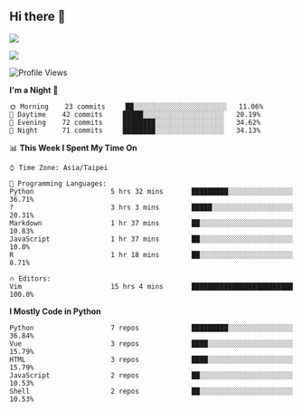 ## Hi there 👋

![](https://github-readme-stats.vercel.app/api?username=CSY54&theme=nord&show_icons=true)

![](https://github-readme-stats.vercel.app/api/top-langs/?username=CSY54&theme=nord&layout=compact&card_width=445)

<!--START_SECTION:waka-->
![Profile Views](http://img.shields.io/badge/Profile%20Views-13-blue)

**I'm a Night 🦉** 

```text
🌞 Morning    23 commits     ██░░░░░░░░░░░░░░░░░░░░░░░   11.06% 
🌆 Daytime    42 commits     █████░░░░░░░░░░░░░░░░░░░░   20.19% 
🌃 Evening    72 commits     ████████░░░░░░░░░░░░░░░░░   34.62% 
🌙 Night      71 commits     ████████░░░░░░░░░░░░░░░░░   34.13%

```


📊 **This Week I Spent My Time On** 

```text
⌚︎ Time Zone: Asia/Taipei

💬 Programming Languages: 
Python                   5 hrs 32 mins       █████████░░░░░░░░░░░░░░░░   36.71% 
?                        3 hrs 3 mins        █████░░░░░░░░░░░░░░░░░░░░   20.31% 
Markdown                 1 hr 37 mins        ██░░░░░░░░░░░░░░░░░░░░░░░   10.83% 
JavaScript               1 hr 37 mins        ██░░░░░░░░░░░░░░░░░░░░░░░   10.8% 
R                        1 hr 18 mins        ██░░░░░░░░░░░░░░░░░░░░░░░   8.71%

🔥 Editors: 
Vim                      15 hrs 4 mins       █████████████████████████   100.0%

```

**I Mostly Code in Python** 

```text
Python                   7 repos             █████████░░░░░░░░░░░░░░░░   36.84% 
Vue                      3 repos             ████░░░░░░░░░░░░░░░░░░░░░   15.79% 
HTML                     3 repos             ████░░░░░░░░░░░░░░░░░░░░░   15.79% 
JavaScript               2 repos             ██░░░░░░░░░░░░░░░░░░░░░░░   10.53% 
Shell                    2 repos             ██░░░░░░░░░░░░░░░░░░░░░░░   10.53%

```



<!--END_SECTION:waka-->

<!--
**CSY54/CSY54** is a ✨ _special_ ✨ repository because its `README.md` (this file) appears on your GitHub profile.

Here are some ideas to get you started:

- 🔭 I’m currently working on ...
- 🌱 I’m currently learning ...
- 👯 I’m looking to collaborate on ...
- 🤔 I’m looking for help with ...
- 💬 Ask me about ...
- 📫 How to reach me: ...
- 😄 Pronouns: ...
- ⚡ Fun fact: ...
-->
